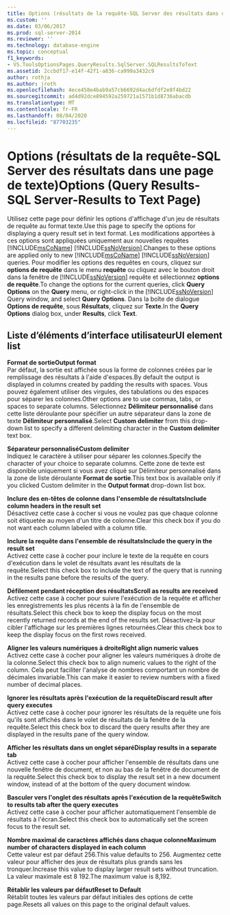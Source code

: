 ```yaml
---
title: Options (résultats de la requête-SQL Server des résultats dans une page de texte) | Microsoft Docs
ms.custom: ''
ms.date: 03/06/2017
ms.prod: sql-server-2014
ms.reviewer: ''
ms.technology: database-engine
ms.topic: conceptual
f1_keywords:
- VS.ToolsOptionsPages.QueryResults.SqlServer.SQLResultsToText
ms.assetid: 2ccbdf17-e14f-42f1-a836-ca999a3432c9
author: rothja
ms.author: jroth
ms.openlocfilehash: 4ece458e4bab9a57cb6692d4ac6dfdf2e8f4bd22
ms.sourcegitcommit: ad4d92dce894592a259721a1571b1d8736abacdb
ms.translationtype: MT
ms.contentlocale: fr-FR
ms.lasthandoff: 08/04/2020
ms.locfileid: "87703235"
---
```

# <a name="options-query-results-sql-server-results-to-text-page"></a><span data-ttu-id="8562a-102">Options (résultats de la requête-SQL Server des résultats dans une page de texte)</span><span class="sxs-lookup"><span data-stu-id="8562a-102">Options (Query Results-SQL Server-Results to Text Page)</span></span>
  <span data-ttu-id="8562a-103">Utilisez cette page pour définir les options d'affichage d'un jeu de résultats de requête au format texte.</span><span class="sxs-lookup"><span data-stu-id="8562a-103">Use this page to specify the options for displaying a query result set in text format.</span></span> <span data-ttu-id="8562a-104">Les modifications apportées à ces options sont appliquées uniquement aux nouvelles requêtes [!INCLUDE[msCoName](../includes/msconame-md.md)] [!INCLUDE[ssNoVersion](../includes/ssnoversion-md.md)].</span><span class="sxs-lookup"><span data-stu-id="8562a-104">Changes to these options are applied only to new [!INCLUDE[msCoName](../includes/msconame-md.md)] [!INCLUDE[ssNoVersion](../includes/ssnoversion-md.md)] queries.</span></span> <span data-ttu-id="8562a-105">Pour modifier les options des requêtes en cours, cliquez sur **options de requête** dans le menu **requête** ou cliquez avec le bouton droit dans la fenêtre de [!INCLUDE[ssNoVersion](../includes/ssnoversion-md.md)] requête et sélectionnez **options de requête**.</span><span class="sxs-lookup"><span data-stu-id="8562a-105">To change the options for the current queries, click **Query Options** on the **Query** menu, or right-click in the [!INCLUDE[ssNoVersion](../includes/ssnoversion-md.md)] Query window, and select **Query Options**.</span></span> <span data-ttu-id="8562a-106">Dans la boîte de dialogue **Options de requête**, sous **Résultats**, cliquez sur **Texte**.</span><span class="sxs-lookup"><span data-stu-id="8562a-106">In the **Query Options** dialog box, under **Results**, click **Text**.</span></span>  
  
## <a name="ui-element-list"></a><span data-ttu-id="8562a-107">Liste d’éléments d’interface utilisateur</span><span class="sxs-lookup"><span data-stu-id="8562a-107">UI element list</span></span>  
 <span data-ttu-id="8562a-108">**Format de sortie**</span><span class="sxs-lookup"><span data-stu-id="8562a-108">**Output format**</span></span>  
 <span data-ttu-id="8562a-109">Par défaut, la sortie est affichée sous la forme de colonnes créées par le remplissage des résultats à l'aide d'espaces.</span><span class="sxs-lookup"><span data-stu-id="8562a-109">By default the output is displayed in columns created by padding the results with spaces.</span></span> <span data-ttu-id="8562a-110">Vous pouvez également utiliser des virgules, des tabulations ou des espaces pour séparer les colonnes.</span><span class="sxs-lookup"><span data-stu-id="8562a-110">Other options are to use commas, tabs, or spaces to separate columns.</span></span> <span data-ttu-id="8562a-111">Sélectionnez **Délimiteur personnalisé** dans cette liste déroulante pour spécifier un autre séparateur dans la zone de texte **Délimiteur personnalisé**.</span><span class="sxs-lookup"><span data-stu-id="8562a-111">Select **Custom delimiter** from this drop-down list to specify a different delimiting character in the **Custom delimiter** text box.</span></span>  
  
 <span data-ttu-id="8562a-112">**Séparateur personnalisé**</span><span class="sxs-lookup"><span data-stu-id="8562a-112">**Custom delimiter**</span></span>  
 <span data-ttu-id="8562a-113">Indiquez le caractère à utiliser pour séparer les colonnes.</span><span class="sxs-lookup"><span data-stu-id="8562a-113">Specify the character of your choice to separate columns.</span></span> <span data-ttu-id="8562a-114">Cette zone de texte est disponible uniquement si vous avez cliqué sur Délimiteur personnalisé dans la zone de liste déroulante **Format de sortie**.</span><span class="sxs-lookup"><span data-stu-id="8562a-114">This text box is available only if you clicked Custom delimiter in the **Output format** drop-down list box.</span></span>  
  
 <span data-ttu-id="8562a-115">**Inclure des en-têtes de colonne dans l'ensemble de résultats**</span><span class="sxs-lookup"><span data-stu-id="8562a-115">**Include column headers in the result set**</span></span>  
 <span data-ttu-id="8562a-116">Désactivez cette case à cocher si vous ne voulez pas que chaque colonne soit étiquetée au moyen d'un titre de colonne.</span><span class="sxs-lookup"><span data-stu-id="8562a-116">Clear this check box if you do not want each column labeled with a column title.</span></span>  
  
 <span data-ttu-id="8562a-117">**Inclure la requête dans l'ensemble de résultats**</span><span class="sxs-lookup"><span data-stu-id="8562a-117">**Include the query in the result set**</span></span>  
 <span data-ttu-id="8562a-118">Activez cette case à cocher pour inclure le texte de la requête en cours d'exécution dans le volet de résultats avant les résultats de la requête.</span><span class="sxs-lookup"><span data-stu-id="8562a-118">Select this check box to include the text of the query that is running in the results pane before the results of the query.</span></span>  
  
 <span data-ttu-id="8562a-119">**Défilement pendant réception des résultats**</span><span class="sxs-lookup"><span data-stu-id="8562a-119">**Scroll as results are received**</span></span>  
 <span data-ttu-id="8562a-120">Activez cette case à cocher pour suivre l'exécution de la requête et afficher les enregistrements les plus récents à la fin de l'ensemble de résultats.</span><span class="sxs-lookup"><span data-stu-id="8562a-120">Select this check box to keep the display focus on the most recently returned records at the end of the results set.</span></span> <span data-ttu-id="8562a-121">Désactivez-la pour cibler l'affichage sur les premières lignes retournées.</span><span class="sxs-lookup"><span data-stu-id="8562a-121">Clear this check box to keep the display focus on the first rows received.</span></span>  
  
 <span data-ttu-id="8562a-122">**Aligner les valeurs numériques à droite**</span><span class="sxs-lookup"><span data-stu-id="8562a-122">**Right align numeric values**</span></span>  
 <span data-ttu-id="8562a-123">Activez cette case à cocher pour aligner les valeurs numériques à droite de la colonne.</span><span class="sxs-lookup"><span data-stu-id="8562a-123">Select this check box to align numeric values to the right of the column.</span></span> <span data-ttu-id="8562a-124">Cela peut faciliter l'analyse de nombres comportant un nombre de décimales invariable.</span><span class="sxs-lookup"><span data-stu-id="8562a-124">This can make it easier to review numbers with a fixed number of decimal places.</span></span>  
  
 <span data-ttu-id="8562a-125">**Ignorer les résultats après l'exécution de la requête**</span><span class="sxs-lookup"><span data-stu-id="8562a-125">**Discard result after query executes**</span></span>  
 <span data-ttu-id="8562a-126">Activez cette case à cocher pour ignorer les résultats de la requête une fois qu'ils sont affichés dans le volet de résultats de la fenêtre de la requête.</span><span class="sxs-lookup"><span data-stu-id="8562a-126">Select this check box to discard the query results after they are displayed in the results pane of the query window.</span></span>  
  
 <span data-ttu-id="8562a-127">**Afficher les résultats dans un onglet séparé**</span><span class="sxs-lookup"><span data-stu-id="8562a-127">**Display results in a separate tab**</span></span>  
 <span data-ttu-id="8562a-128">Activez cette case à cocher pour afficher l'ensemble de résultats dans une nouvelle fenêtre de document, et non au bas de la fenêtre de document de la requête.</span><span class="sxs-lookup"><span data-stu-id="8562a-128">Select this check box to display the result set in a new document window, instead of at the bottom of the query document window.</span></span>  
  
 <span data-ttu-id="8562a-129">**Basculer vers l'onglet des résultats après l'exécution de la requête**</span><span class="sxs-lookup"><span data-stu-id="8562a-129">**Switch to results tab after the query executes**</span></span>  
 <span data-ttu-id="8562a-130">Activez cette case à cocher pour afficher automatiquement l'ensemble de résultats à l'écran.</span><span class="sxs-lookup"><span data-stu-id="8562a-130">Select this check box to automatically set the screen focus to the result set.</span></span>  
  
 <span data-ttu-id="8562a-131">**Nombre maximal de caractères affichés dans chaque colonne**</span><span class="sxs-lookup"><span data-stu-id="8562a-131">**Maximum number of characters displayed in each column**</span></span>  
 <span data-ttu-id="8562a-132">Cette valeur est par défaut 256.</span><span class="sxs-lookup"><span data-stu-id="8562a-132">This value defaults to 256.</span></span> <span data-ttu-id="8562a-133">Augmentez cette valeur pour afficher des jeux de résultats plus grands sans les tronquer.</span><span class="sxs-lookup"><span data-stu-id="8562a-133">Increase this value to display larger result sets without truncation.</span></span> <span data-ttu-id="8562a-134">La valeur maximale est 8 192.</span><span class="sxs-lookup"><span data-stu-id="8562a-134">The maximum value is 8,192.</span></span>  
  
 <span data-ttu-id="8562a-135">**Rétablir les valeurs par défaut**</span><span class="sxs-lookup"><span data-stu-id="8562a-135">**Reset to Default**</span></span>  
 <span data-ttu-id="8562a-136">Rétablit toutes les valeurs par défaut initiales des options de cette page.</span><span class="sxs-lookup"><span data-stu-id="8562a-136">Resets all values on this page to the original default values.</span></span>  
  
  
